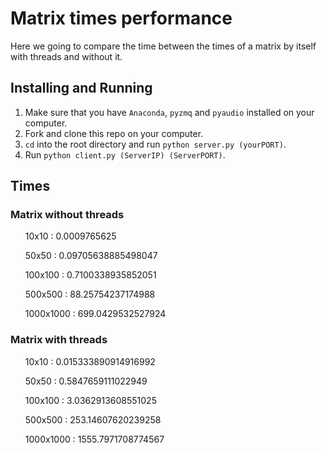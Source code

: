 <h1>Matrix times performance</h1>

<p>Here we going to compare the time between the times of a matrix by itself with threads and without it.</p>

## Installing and Running

1. Make sure that you have `Anaconda`, `pyzmq` and `pyaudio` installed on your computer.
2. Fork and clone this repo on your computer.
3. `cd` into the root directory and run `python server.py (yourPORT)`.
4. Run `python client.py (ServerIP) (ServerPORT)`.

<h2>Times</h2>

<h3>Matrix without threads</h3>

  <ul>10x10 : 0.0009765625</ul>
  <ul>50x50 : 0.09705638885498047</ul>
  <ul>100x100 : 0.7100338935852051</ul>
  <ul>500x500 : 88.25754237174988</ul>
  <ul>1000x1000 : 699.0429532527924</ul>
 
 <h3>Matrix with threads</h3>
 
  <ul>10x10 : 0.015333890914916992</ul>
  <ul>50x50 : 0.5847659111022949</ul>
  <ul>100x100 : 3.0362913608551025</ul>
  <ul>500x500 : 253.14607620239258</ul>
  <ul>1000x1000 : 1555.7971708774567</ul>
  
  
